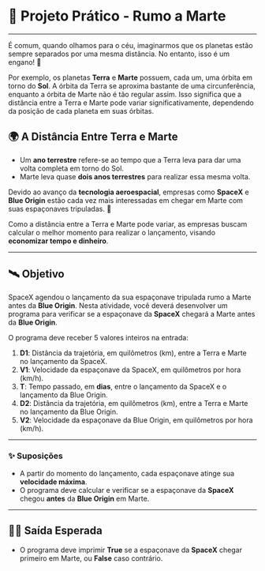 # 🚀 **Projeto Prático - Rumo a Marte**

---

É comum, quando olhamos para o céu, imaginarmos que os planetas estão sempre separados por uma mesma distância. No entanto, isso é um engano! 🌌

Por exemplo, os planetas **Terra** e **Marte** possuem, cada um, uma órbita em torno do **Sol**. A órbita da Terra se aproxima bastante de uma circunferência, enquanto a órbita de Marte não é tão regular assim. Isso significa que a distância entre a Terra e Marte pode variar significativamente, dependendo da posição de cada planeta em suas órbitas.

## 🌍 **A Distância Entre Terra e Marte**

- Um **ano terrestre** refere-se ao tempo que a Terra leva para dar uma volta completa em torno do Sol.
- Marte leva quase **dois anos terrestres** para realizar essa mesma volta.

Devido ao avanço da **tecnologia aeroespacial**, empresas como **SpaceX** e **Blue Origin** estão cada vez mais interessadas em chegar em Marte com suas espaçonaves tripuladas. 🚀

Como a distância entre a Terra e Marte pode variar, as empresas buscam calcular o melhor momento para realizar o lançamento, visando **economizar tempo e dinheiro**.

---

## 🛰️ **Objetivo**

SpaceX agendou o lançamento da sua espaçonave tripulada rumo a Marte antes da **Blue Origin**. Nesta atividade, você deverá desenvolver um programa para verificar se a espaçonave da **SpaceX** chegará a Marte antes da **Blue Origin**.

O programa deve receber 5 valores inteiros na entrada:

1. **D1**: Distância da trajetória, em quilômetros (km), entre a Terra e Marte no lançamento da SpaceX.
2. **V1**: Velocidade da espaçonave da SpaceX, em quilômetros por hora (km/h).
3. **T**: Tempo passado, em **dias**, entre o lançamento da SpaceX e o lançamento da Blue Origin.
4. **D2**: Distância da trajetória, em quilômetros (km), entre a Terra e Marte no lançamento da Blue Origin.
5. **V2**: Velocidade da espaçonave da Blue Origin, em quilômetros por hora (km/h).

---

### ✨ **Suposições**

- A partir do momento do lançamento, cada espaçonave atinge sua **velocidade máxima**.
- O programa deve calcular e verificar se a espaçonave da **SpaceX** chegou **antes** da **Blue Origin** em Marte.

---

## 🧑‍💻 **Saída Esperada**

- O programa deve imprimir **True** se a espaçonave da **SpaceX** chegar primeiro em Marte, ou **False** caso contrário.

